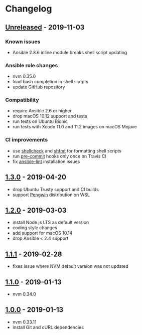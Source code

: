 # Changelog

## [Unreleased] - 2019-11-03

### Known issues

* Ansible 2.8.6 inline module breaks shell script updating

### Ansible role changes

* nvm 0.35.0
* load bash completion in shell scripts
* update GitHub repository

### Compatibility

* require Ansible 2.6 or higher
* drop macOS 10.12 support and tests
* run tests on Ubuntu Bionic
* run tests with Xcode 11.0 and 11.2 images on macOS Mojave

### CI improvements

* use [shellcheck] and [shfmt] for formatting shell scripts
* run [pre-commit] hooks only once on Travis CI
* fix [ansible-lint] installation issues

[shellcheck]: https://github.com/koalaman/shellcheck
[shfmt]: https://github.com/mvdan/sh
[pre-commit]: https://pre-commit.com
[ansible-lint]: https://github.com/ansible/ansible-lint

## [1.3.0] - 2019-04-20

* drop Ubuntu Trusty support and CI builds
* support [Pengwin] distribution on WSL

[Pengwin]: https://github.com/WhitewaterFoundry/Pengwin

## [1.2.0] - 2019-03-03

* install Node.js LTS as default version
* coding style changes
* add support for macOS 10.14
* drop Ansible < 2.4 support

## [1.1.1] - 2019-02-28

* fixes issue where NVM default version was not updated

## [1.1.0] - 2019-01-13

* nvm 0.34.0

## [1.0.0] - 2019-01-13

* nvm 0.33.11
* install Git and cURL dependencies

[Unreleased]: https://github.com/markosamuli/ansible-nvm/commits/develop
[1.3.0]: https://github.com/markosamuli/ansible-nvm/releases/tag/v1.3.0
[1.2.0]: https://github.com/markosamuli/ansible-nvm/releases/tag/v1.2.0
[1.1.1]: https://github.com/markosamuli/ansible-nvm/releases/tag/v1.1.1
[1.1.0]: https://github.com/markosamuli/ansible-nvm/releases/tag/v1.1.0
[1.0.0]: https://github.com/markosamuli/ansible-nvm/releases/tag/v1.0.0
